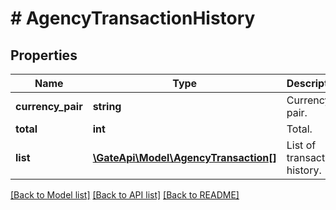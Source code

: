 # # AgencyTransactionHistory

## Properties

Name | Type | Description | Notes
------------ | ------------- | ------------- | -------------
**currency_pair** | **string** | Currency pair. | [optional] 
**total** | **int** | Total. | [optional] 
**list** | [**\GateApi\Model\AgencyTransaction[]**](AgencyTransaction.md) | List of transaction history. | [optional] 

[[Back to Model list]](../../README.md#documentation-for-models) [[Back to API list]](../../README.md#documentation-for-api-endpoints) [[Back to README]](../../README.md)
